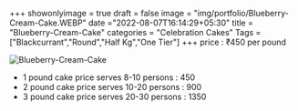 +++
showonlyimage = true
draft = false
image = "img/portfolio/Blueberry-Cream-Cake.WEBP"
date ="2022-08-07T16:14:29+05:30"
title = "Blueberry-Cream-Cake"
categories = "Celebration Cakes"
Tags = ["Blackcurrant","Round","Half Kg","One Tier"]
+++
price : ₹450 per pound
<!--more-->
![Blueberry-Cream-Cake](/img/portfolio/Blueberry-Cream-Cake.WEBP)
* 1 pound cake price serves 8-10 persons : 450
* 2 pound cake price serves 10-20 persons : 900
* 3 pound cake price serves 20-30 persons : 1350
